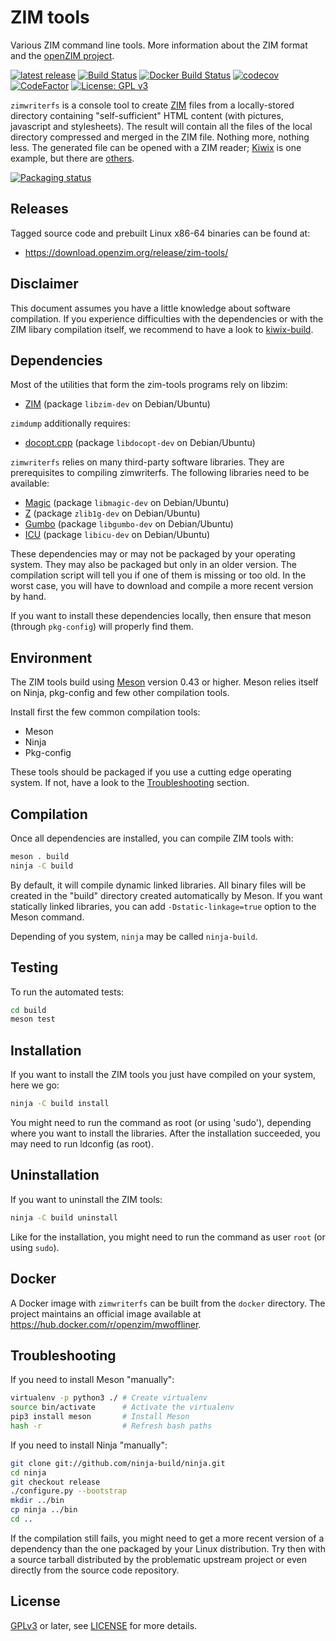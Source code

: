 ZIM tools
=============

Various ZIM command line tools. More information about the ZIM format
and the [openZIM project](https://openzim.org).

[![latest release](https://img.shields.io/github/v/tag/openzim/zim-tools?label=latest%20release&sort=semver)](https://download.openzim.org/release/zim-tools/)
[![Build Status](https://github.com/openzim/zim-tools/workflows/CI/badge.svg?query=branch%3Amaster)](https://github.com/openzim/zim-tools/actions?query=branch%3Amaster)
[![Docker Build Status](https://img.shields.io/docker/build/openzim/zim-tools)](https://hub.docker.com/r/openzim/zim-tools)
[![codecov](https://codecov.io/gh/openzim/zim-tools/branch/master/graph/badge.svg)](https://codecov.io/gh/openzim/zim-tools)
[![CodeFactor](https://www.codefactor.io/repository/github/openzim/zim-tools/badge)](https://www.codefactor.io/repository/github/openzim/zim-tools)
[![License: GPL v3](https://img.shields.io/badge/License-GPLv3-blue.svg)](https://www.gnu.org/licenses/gpl-3.0)

`zimwriterfs` is a console tool to create [ZIM](https://openzim.org)
files from a locally-stored directory containing "self-sufficient"
HTML content (with pictures, javascript and stylesheets). The result
will contain all the files of the local directory compressed and
merged in the ZIM file. Nothing more, nothing less. The generated file
can be opened with a ZIM reader; [Kiwix](https://kiwix.org) is one
example, but there are [others](https://openzim.org/wiki/ZIM_Readers).

[![Packaging status](https://repology.org/badge/vertical-allrepos/zim-tools.svg)](https://repology.org/project/zim-tools/versions)

Releases
----------

Tagged source code and prebuilt Linux x86-64 binaries can be found at:

- https://download.openzim.org/release/zim-tools/ 


Disclaimer
----------

This document assumes you have a little knowledge about software
compilation. If you experience difficulties with the dependencies or
with the ZIM libary compilation itself, we recommend to have a look to
[kiwix-build](https://github.com/kiwix/kiwix-build).

Dependencies
------------

Most of the utilities that form the zim-tools programs rely on libzim:

* [ZIM](https://openzim.org) (package `libzim-dev` on Debian/Ubuntu)

`zimdump` additionally requires:
* [docopt.cpp](https://github.com/docopt/docopt.cpp) (package `libdocopt-dev` on Debian/Ubuntu)

`zimwriterfs` relies on many third-party software libraries. They are
prerequisites to compiling zimwriterfs. The following libraries
need to be available:

* [Magic](https://www.darwinsys.com/file/) (package  `libmagic-dev` on Debian/Ubuntu)
* [Z](https://zlib.net/) (package `zlib1g-dev` on Debian/Ubuntu)
* [Gumbo](https://github.com/google/gumbo-parser) (package `libgumbo-dev` on Debian/Ubuntu)
* [ICU](http://site.icu-project.org/) (package `libicu-dev` on Debian/Ubuntu)

These dependencies may or may not be packaged by your operating
system. They may also be packaged but only in an older version. The
compilation script will tell you if one of them is missing or too old.
In the worst case, you will have to download and compile a more recent
version by hand.

If you want to install these dependencies locally, then ensure that
meson (through `pkg-config`) will properly find them.

Environment
-------------

The ZIM tools build using [Meson](https://mesonbuild.com/) version
0.43 or higher. Meson relies itself on Ninja, pkg-config and few other
compilation tools.

Install first the few common compilation tools:
* Meson
* Ninja
* Pkg-config

These tools should be packaged if you use a cutting edge operating
system. If not, have a look to the [Troubleshooting](#Troubleshooting)
section.

Compilation
-----------

Once all dependencies are installed, you can compile ZIM tools with:
```bash
meson . build
ninja -C build
```

By default, it will compile dynamic linked libraries. All binary files
will be created in the "build" directory created automatically by
Meson. If you want statically linked libraries, you can add
`-Dstatic-linkage=true` option to the Meson command.

Depending of you system, `ninja` may be called `ninja-build`.

Testing
-------

To run the automated tests:
```bash
cd build
meson test
```

Installation
------------

If you want to install the ZIM tools you just have compiled on your
system, here we go:
```bash
ninja -C build install
```

You might need to run the command as root (or using 'sudo'), depending
where you want to install the libraries. After the installation
succeeded, you may need to run ldconfig (as root).

Uninstallation
------------

If you want to uninstall the ZIM tools:
```bash
ninja -C build uninstall
```

Like for the installation, you might need to run the command as user
`root` (or using `sudo`).

Docker
------

A Docker image with `zimwriterfs` can be built from the `docker`
directory. The project maintains an official image available at
https://hub.docker.com/r/openzim/mwoffliner.

Troubleshooting
---------------

If you need to install Meson "manually":
```bash
virtualenv -p python3 ./ # Create virtualenv
source bin/activate      # Activate the virtualenv
pip3 install meson       # Install Meson
hash -r                  # Refresh bash paths
```

If you need to install Ninja "manually":
```bash
git clone git://github.com/ninja-build/ninja.git
cd ninja
git checkout release
./configure.py --bootstrap
mkdir ../bin
cp ninja ../bin
cd ..
```

If the compilation still fails, you might need to get a more recent
version of a dependency than the one packaged by your Linux
distribution. Try then with a source tarball distributed by the
problematic upstream project or even directly from the source code
repository.

License
-------

[GPLv3](https://www.gnu.org/licenses/gpl-3.0) or later, see
[LICENSE](LICENSE) for more details.
